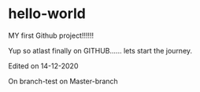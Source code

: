 # hello-world
MY first Github project!!!!!!

Yup so atlast finally on GITHUB......
lets start the journey.

Edited on 14-12-2020

On branch-test 
on Master-branch 
